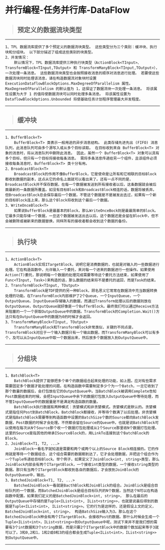 # 并行编程-任务并行库-DataFlow

>## 预定义的数据流块类型

---

	1、TPL 数据流库提供了多个预定义的数据流块类型。 这些类型分为三个类别：缓冲块、执行块和分组块。 以下部分描述了组成这些类别的块类型。
	2、并发情况：
		默认情况下，TPL 数据流库提供三种执行块类型（ActionBlock<TInput>、TransformBlock<TInput,TOutput> 和 TransformManyBlock<TInput,TOutput>），一次处理一条消息。 这些数据流块类型也会按照接收消息的顺序对消息进行处理。 若要使这些数据流块同时处理该消息，请在构造数据流对象块时设置 ExecutionDataflowBlockOptions.MaxDegreeOfParallelism 属性。MaxDegreeOfParallelism 的默认值为 1，这保证了数据流块一次处理一条消息。 将该属性设置为大于 1 的值将使数据流块可以同时处理多条消息。 将该属性设置为 DataflowBlockOptions.Unbounded 将使基础任务计划程序管理最大并发程度。
		
---

>## 缓冲块

---

	1、BufferBlock<T>
		BufferBlock<T> 类表示一般用途的异步消息结构。 此类存储先进先出 (FIFO) 消息队列，此消息队列可由多个源写入或从多个目标读取。 在目标收到来自 BufferBlock<T> 对象的消息时，将从消息队列中删除此消息。 因此，虽然一个 BufferBlock<T> 对象可以具有多个目标，但只有一个目标将接收每条消息。 需将多条消息传递给另一个组件，且该组件必须接收每条消息时，BufferBlock<T> 类十分有用。
	2、BroadcastBlock<T>
		BroadcastBlock的作用不像BufferBlock，它是使命是让所有和它相联的目标Block都收到数据的副本，这点从它的命名上面就可以看出来了。还有一点不同的是，BroadcastBlock并不保存数据，在每一个数据被发送到所有接收者以后，这条数据就会被后面最新的一条数据所覆盖。如没有目标Block和BroadcastBlock相连的话，数据将被丢弃。但BroadcastBlock总会保存最后一个数据，不管这个数据是不是被发出去过，如果有一个新的目标Block连上来，那么这个Block将收到这个最后一个数据。
	3、WriteOnceBlock<T>
		如果说BufferBlock是最基本的Block，那么WriteOnceBock则是最最简单的Block。它最多只能存储一个数据，一旦这个数据被发送出去以后，这个数据还是会留在Block中，但不会被删除或被新来的数据替换，同样所有的接收者都会收到这个数据的备份。

---

>## 执行块

---
	1、ActionBlock<T>
		ActionBlock实现ITargetBlock，说明它是消费数据的，也就是对输入的一些数据进行处理。它在构造函数中，允许输入一个委托，来对每一个进来的数据进行一些操作。如果使用Action(T)委托，那说明每一个数据的处理完成需要等待这个委托方法结束，如果使用了Func<TInput, Task>)来构造的话，那么数据的结束将不是委托的返回，而是Task的结束。
	2、TransformBlock<TInput, TOutput>
		TransformBlock是TDF提供的另一种Block，顾名思义它常常在数据流中充当数据转换处理的功能。在TransformBlock内部维护了2个Queue，一个InputQueue，一个OutputQueue。InputQueue存储输入的数据，而通过Transform处理以后的数据则放在OutputQueue，OutputQueue就好像是一个BufferBlock。最终我们可以通过Receive方法来阻塞的一个一个获取OutputQueue中的数据。TransformBlock的Completion.Wait()方法只有在OutputQueue中的数据为0的时候才会返回。
	3、TransformManyBlock<TInput, TOutput>
		TransformManyBlock和TransformBlock非常类似，关键的不同点是，TransformBlock对应于一个输入数据只有一个输出数据，而TransformManyBlock可以有多个，及可以从InputQueue中取一个数据出来，然后放多个数据放入到OutputQueue中。
---

>## 分组块

---

	1、BatchBlock<T>
		BatchBlock提供了能够把多个单个的数据组合起来处理的功能，如上图。应对有些需求需要固定多个数据才能处理的问题。在构造函数中需要制定多少个为一个Batch，一旦它收到了那个数量的数据后，会打包放在它的OutputQueue中。当BatchBlock被调用Complete告知Post数据结束的时候，会把InputQueue中余下的数据打包放入OutputQueue中等待处理，而不管InputQueue中的数据量是不是满足构造函数的数量。
		BatchBlock执行数据有两种模式：贪婪模式和非贪婪模式。贪婪模式是默认的。贪婪模式是指任何Post到BatchBlock，BatchBlock都接收，并等待个数满了以后处理。非贪婪模式是指BatchBlock需要等到构造函数中设置的BatchSize个数的Source都向BatchBlock发数据，Post数据的时候才会处理。不然都会留在Source的Queue中。也就是说BatchBlock可以使用在每次从N个Source那个收一个数据打包处理或从1个Source那里收N个数据打包处理。这里的Source是指其他的继承ISourceBlock的，用LinkTo连接到这个BatchBlock的Block。
	2、JoinBlock<T1, T2, ...>
		JoinBlock一看名字就知道是需要和两个或两个以上的Source Block相连接的。它的作用就是等待一个数据组合，这个组合需要的数据都到达了，它才会处理数据，并把这个组合作为一个Tuple传递给目标Block。举个例子，如果定义了JoinBlock<int, string>类型，那么JoinBlock内部会有两个ITargetBlock，一个接收int类型的数据，一个接收string类型的数据。那只有当两个ITargetBlock都收到各自的数据后，才会放到JoinBlock的OutputQueue中，输出。
	3、BatchedJoinBlock<T1, T2, ...>
		BatchedJoinBlock一看就是BacthBlock和JoinBlick的组合。JoinBlick是组合目标队列的一个数据，而BatchedJoinBlock是组合目标队列的N个数据，当然这个N可以在构造函数中配置。如果我们定义的是BatchedJoinBlock<int, string>， 那么在最后的OutputQueue中存储的是Tuple<IList<int>, IList<string>>，也就是说最后得到的数据是Tuple<IList<int>, IList<string>>。它的行为是这样的，还是假设上文的定义，BatchedJoinBlock<int, string>， 构造BatchSize输入为3。那么在这个BatchedJoinBlock种会有两个ITargetBlock，会接收Post的数据。那什么时候会生成一个Tuple<IList<int>，IList<string>>到OutputQueue中呢，测试下来并不是我们想的需要有3个int数据和3个string数据，而是只要2个ITargetBlock中的数据个数加起来等于3就可以了。3和0,2和1，1和2或0和3的组合都会生成Tuple<IList<int>，IList<string>>到OutputQueue中。

---